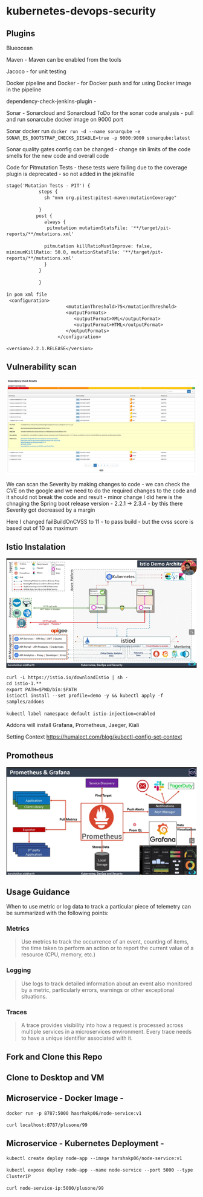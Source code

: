 # kubernetes-devops-security


## Plugins

Blueocean

Maven - Maven can be enabled from the tools

Jacoco - for unit testing

Docker pipeline and Docker - for Docker push and for using Docker image in the pipeline

dependency-check-jenkins-plugin -

Sonar - Sonarcloud and Sonarcloud ToDo for the sonar code analysis  - pull and run sonarcube docker image on 9000 port

Sonar docker run
`` docker run -d --name sonarqube -e SONAR_ES_BOOTSTRAP_CHECKS_DISABLE=true -p 9000:9000 sonarqube:latest ``
 
Sonar quality gates config can be changed - change sin limits of the code smells for the new code and overall code


Code for Pitmutation Tests - these tests were failing due to the coverage plugin is deprecated - so not added in the jekinsfile

```Jenkinsfile
stage('Mutation Tests - PIT') {
            steps {
              sh "mvn org.pitest:pitest-maven:mutationCoverage"
              
            }
           post {
              always { 
               pitmutation mutationStatsFile: '**/target/pit-reports/**/mutations.xml'

              pitmutation killRatioMustImprove: false, minimumKillRatio: 50.0, mutationStatsFile: '**/target/pit-reports/**/mutations.xml'
              }
            } 
            
            } 

in pom xml file
 <configuration>
                      <mutationThreshold>75</mutationThreshold>
                      <outputFormats>
                         <outputFormat>XML</outputFormat>
                         <outputFormat>HTML</outputFormat>
                      </outputFormats>
                   </configuration>

```

`` <version>2.2.1.RELEASE</version> ``

## Vulnerability scan 

![Alt text](/img/image.png)

We can scan the Severity by making changes to code - we can check the CVE on the google and we need to do the required changes to the code and it should not break the code and result - minor change I did here is the chnaging the Spring boot release version - 2.2.1 -> 2.3.4 - by this there Severity got decreased by a margin 

Here I changed failBuildOnCVSS to 11 - to pass build - but the cvss score is based out of 10 as maximum







## Istio Instalation 

![Alt text](/img/istio_archi.png)

```
curl -L https://istio.io/downloadIstio | sh -
cd istio-1.**
export PATH=$PWD/bin:$PATH
istioctl install --set profile=demo -y && kubectl apply -f samples/addons

kubectl label namespace default istio-injection=enabled

```
Addons will install Grafana, Prometheus, Jaeger, Kiali 

Setting Context https://humalect.com/blog/kubectl-config-set-context

## Promotheus 
![Alt text](img/prometheus_archi.png)


## Usage Guidance

When to use metric or log data to track a particular piece of telemetry can be summarized with the following points:
### Metrics
   > Use metrics to track the occurrence of an event, counting of items, the time taken to perform an action or to report the current value of a resource (CPU, memory, etc.)

### Logging
   > Use logs to track detailed information about an event also monitored by a metric, particularly errors, warnings or other exceptional situations.

### Traces
   > A trace provides visibility into how a request is processed across multiple services in a microservices environment. Every trace needs to have a unique identifier associated with it.



## Fork and Clone this Repo

## Clone to Desktop and VM

##  Microservice - Docker Image -

`docker run -p 8787:5000 hasrhakp06/node-service:v1`

`curl localhost:8787/plusone/99`

##  Microservice - Kubernetes Deployment -

`kubectl create deploy node-app --image harshakp06/node-service:v1`

`kubectl expose deploy node-app --name node-service --port 5000 --type ClusterIP`

`curl node-service-ip:5000/plusone/99`
